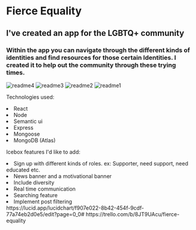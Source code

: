 
<h1> Fierce Equality </h1>

<h2>I've created an app for the LGBTQ+ community</h2>

<h3>Within the app you can navigate through the different kinds of identities and find resources for those certain Identities. I created it to help out the community through these trying times. </h3>


![readme4](https://user-images.githubusercontent.com/77522583/116849381-81c32180-aba3-11eb-9615-a4cf247c9a54.jpeg)
![readme3](https://user-images.githubusercontent.com/77522583/116849396-8ab3f300-aba3-11eb-8c5d-fdbb831d9737.jpeg)
![readme2](https://user-images.githubusercontent.com/77522583/116849401-8daee380-aba3-11eb-9c20-b88235e0be95.jpeg)
![readme1](https://user-images.githubusercontent.com/77522583/116849449-9dc6c300-aba3-11eb-84fd-82127946a746.jpeg)


Technologies used:
<li>React</li>
<li>Node</li>
<li>Semantic ui</li>
<li>Express</li>
<li>Mongoose</li>
<li>MongoDB (Atlas)</li>


Icebox features I'd like to add:
<li>Sign up with different kinds of roles. ex: Supporter, need support, need educated etc.</li>
<li>News banner and a motivational banner</li>
<li>Include diversity </li>
<li>Real time communication</li>
<li>Searching feature</li>
<li>Implement post filtering</li>
https://lucid.app/lucidchart/f907e022-8b42-454f-9cdf-77a74eb2d0e5/edit?page=0_0#
https://trello.com/b/8JT9UAcu/fierce-equality
